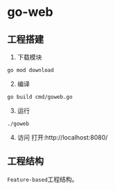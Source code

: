# go-web

## 工程搭建
1. 下载模块
```shell
go mod download
```

2. 编译
```shell
go build cmd/goweb.go
```

3. 运行
```shell
./goweb
```

4. 访问
打开:http://localhost:8080/

## 工程结构
`Feature-based`工程结构。